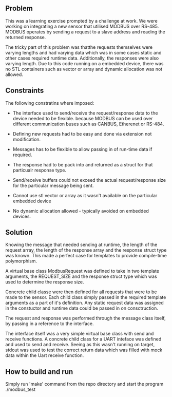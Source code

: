 ## Problem
This was a learning exercise prompted by a challenge at work. We were working on 
integrating a new sensor that utilised MODBUS over RS-485. MODBUS operates by sending 
a request to a slave address and reading the returned response.

The tricky part of this problem was thatthe requests themselves were varying
lengths and had varying data which was in some cases static and other cases
required runtime data. Additionally, the responses were also varying length.
Due to this code running on a embedded device, there was no STL containers
such as vector or array and dynamic allocation was not allowed.

## Constraints
The following constratins where imposed:
- The interface used to send/receive the request/response data to the device needed to be flexible.
because MODBUS can be used over different communication buses such as CANBUS, Etherenet or RS-484.

- Defining new requests had to be easy and done via extension not modification. 

- Messages has to be flexible to allow passing in of run-time data if required.

- The response had to be pack into and returned as a struct for that particualr response type.

- Send/receive buffers could not exceed the actual request/response size for the particular
message being sent.

- Cannot use stl vector or array as it wasn't available on the particular embedded device

- No dynamic allocation allowed - typically avoided on embedded devices.

## Solution
Knowing the message that needed sending at runtime, the length of the request array,
the length of the response array and the response struct type was known. This made
a perfect case for templates to provide compile-time polymorphism. 

A virtual base class ModbusRequest was defined to take in two template arguments,
the REQUEST_SIZE and the response struct type which was used to determine the response size.

Concrete child classe were then defined for all requests that were to be made to 
the sensor. Each child class simply passed in the required template arguments as a
part of it's definition. Any static request data was assigned in the constuctor
and runtime data could be passed in on consctruction.

The request and response was performed through the message class itself,
by passing in a reference to the interface. 

The interface itself was a very simple virtual base class with send and receive 
functions. A concrete child class for a UART inteface was defined and used
to send and receive. Seeing as this wasn't running on target, stdout was used
to test the correct return data which was filled with mock data within the Uart 
receive function.

## How to build and run
Simply run 'make' command from the repo directory and start the program ./modbus_test


